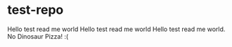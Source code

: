 # test-repo
Hello test read me world
Hello test read me world
Hello test read me world. No Dinosaur Pizza! :(
